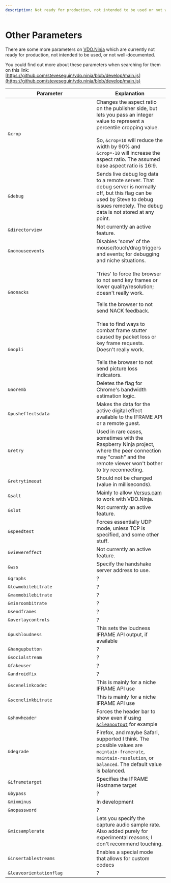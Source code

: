 ```yaml
---
description: Not ready for production, not intended to be used or not well-documented
---
```


# Other Parameters

There are some more parameters on [VDO.Ninja](https://vdo.ninja/) which are currently not ready for production, not intended to be used, or not well-documented.

You could find out more about these parameters when searching for them on this link:\
[https://github.com/steveseguin/vdo.ninja/blob/develop/main.js](https://github.com/steveseguin/vdo.ninja/blob/develop/main.js)

<table><thead><tr><th width="262.57142857142856">Parameter</th><th>Explanation</th></tr></thead><tbody><tr><td><code>&#x26;crop</code></td><td>Changes the aspect ratio on the publisher side, but lets you pass an integer value to represent a percentile cropping value.<br><br>So, <code>&#x26;crop=10</code> will reduce the width by 90% and <code>&#x26;crop=-10</code> will increase the aspect ratio. The assumed base aspect ratio is 16:9.</td></tr><tr><td><code>&#x26;debug</code></td><td>Sends live debug log data to a remote server. That debug server is normally off, but this flag can be used by Steve to debug issues remotely. The debug data is not stored at any point.</td></tr><tr><td><code>&#x26;directorview</code></td><td>Not currently an active feature.</td></tr><tr><td><code>&#x26;nomouseevents</code></td><td>Disables 'some' of the mouse/touch/drag triggers and events; for debugging and niche situations.</td></tr><tr><td><code>&#x26;nonacks</code></td><td><p>'Tries' to force the browser to not send key frames or lower quality/resolution; doesn't really work.</p><p></p><p>Tells the browser to not send NACK feedback.</p></td></tr><tr><td><code>&#x26;nopli</code></td><td>Tries to find ways to combat frame stutter caused by packet loss or key frame requests. Doesn't really work.<br><br>Tells the browser to not send picture loss indicators.</td></tr><tr><td><code>&#x26;noremb</code></td><td>Deletes the flag for Chrome's bandwidth estimation logic.</td></tr><tr><td><code>&#x26;pusheffectsdata</code></td><td>Makes the data for the active digital effect available to the IFRAME API or a remote guest.</td></tr><tr><td><code>&#x26;retry</code></td><td>Used in rare cases, sometimes with the Raspberry Ninja project, where the peer connection may "crash" and the remote viewer won't bother to try reconnecting.</td></tr><tr><td><code>&#x26;retrytimeout</code></td><td>Should not be changed (value in milliseconds).</td></tr><tr><td><code>&#x26;salt</code></td><td>Mainly to allow <a href="steves-helper-apps/versus.cam.md">Versus.cam</a> to work with VDO.Ninja.</td></tr><tr><td><code>&#x26;slot</code></td><td>Not currently an active feature.</td></tr><tr><td><code>&#x26;speedtest</code></td><td>Forces essentially UDP mode, unless TCP is specified, and some other stuff.</td></tr><tr><td><code>&#x26;viewereffect</code></td><td>Not currently an active feature.</td></tr><tr><td><code>&#x26;wss</code></td><td>Specify the handshake server address to use.</td></tr><tr><td><code>&#x26;graphs</code></td><td>?</td></tr><tr><td><code>&#x26;lowmobilebitrate</code></td><td>?</td></tr><tr><td><code>&#x26;maxmobilebitrate</code></td><td>?</td></tr><tr><td><code>&#x26;minroombitrate</code></td><td>?</td></tr><tr><td><code>&#x26;sendframes</code></td><td>?</td></tr><tr><td><code>&#x26;overlaycontrols</code></td><td>?</td></tr><tr><td><code>&#x26;pushloudness</code></td><td>This sets the loudness IFRAME API output, if available</td></tr><tr><td><code>&#x26;hangupbutton</code></td><td>?</td></tr><tr><td><code>&#x26;socialstream</code></td><td>?</td></tr><tr><td><code>&#x26;fakeuser</code></td><td>?</td></tr><tr><td><code>&#x26;androidfix</code></td><td>?</td></tr><tr><td><code>&#x26;scenelinkcodec</code></td><td>This is mainly for a niche IFRAME API use</td></tr><tr><td><code>&#x26;scenelinkbitrate</code></td><td>This is mainly for a niche IFRAME API use</td></tr><tr><td><code>&#x26;showheader</code></td><td>Forces the header bar to show even if using <a href="advanced-settings/design-parameters/cleanoutput.md"><code>&#x26;cleanoutput</code></a> for example</td></tr><tr><td><code>&#x26;degrade</code></td><td>Firefox, and maybe Safari, supported I think. The possible values are <code>maintain-framerate</code>, <code>maintain-resolution</code>, or <code>balanced</code>. The default value is balanced.</td></tr><tr><td><code>&#x26;iframetarget</code></td><td>Specifies the IFRAME Hostname target</td></tr><tr><td><code>&#x26;bypass</code></td><td>?</td></tr><tr><td><code>&#x26;mixminus</code></td><td>In development</td></tr><tr><td><code>&#x26;nopassword</code></td><td>?</td></tr><tr><td><code>&#x26;micsamplerate</code></td><td>Lets you specify the capture audio sample rate. Also added purely for experimental reasons; I don't recommend touching.</td></tr><tr><td><code>&#x26;insertablestreams</code></td><td>Enables a special mode that allows for custom codecs</td></tr><tr><td><code>&#x26;leaveorientationflag</code></td><td>?</td></tr></tbody></table>
